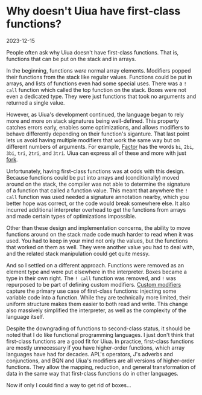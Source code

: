 # Why doesn't Uiua have first-class functions?

2023-12-15

People often ask why Uiua doesn't have first-class functions. That is, functions that can be put on the stack and in arrays.

In the beginning, functions *were* normal array elements. Modifiers popped their functions from the stack like regular values. Functions could be put in arrays, and lists of functions even had some special uses. There was a `! call` function which called the top function on the stack. Boxes were not even a dedicated type. They were just functions that took no arguments and returned a single value.

However, as Uiua's development continued, the language began to rely more and more on stack signatures being well-defined. This property catches errors early, enables some optimizations, and allows modifiers to behave differently depending on their function's siganture. That last point lets us avoid having multiple modifiers that work the same way but on different numbers of arguments. For example, [Factor](https://factorcode.org/) has the words `bi`, `2bi`, `3bi`, `tri`, `2tri`, and `3tri`. Uiua can express all of these and more with just [fork]().

Unfortunately, having first-class functions was at odds with this design. Because functions could be put into arrays and (conditionally) moved around on the stack, the compiler was not able to determine the signature of a function that called a function value. This meant that anywhere the `! call` function was used needed a signature annotation nearby, which you better hope was correct, or the code would break somewhere else. It also incurred additional interpreter overhead to get the functions from arrays and made certain types of optimizations impossible.

Other than these design and implementation concerns, the ability to move functions around on the stack made code much harder to read when it was used. You had to keep in your mind not only the values, but the functions that worked on them as well. They were another value you had to deal with, and the related stack manipulation could get quite messy.

And so I settled on a different approach. Functions were removed as an element type and were put elsewhere in the interpreter. Boxes became a type in their own right. The `! call` function was removed, and `!` was repurposed to be part of defining custom modifiers. [Custom modifiers](/docs/custommodifiers) capture the primary use case of first-class functions: injecting some variable code into a function. While they are technically more limited, their uniform structure makes them easier to both read and write. This change also massively simplified the interpreter, as well as the complexity of the language itself.

Despite the downgrading of functions to second-class status, it should be noted that I do like functional programming languages. I just don't think that first-class functions are a good fit for Uiua. In practice, first-class functions are mostly unnecessary if you have higher-order functions, which array languages have had for decades. APL's operators, J's adverbs and conjunctions, and BQN and Uiua's modifiers are all versions of higher-order functions. They allow the mapping, reduction, and general transformation of data in the same way that first-class functions do in other languages.

Now if only I could find a way to get rid of boxes...